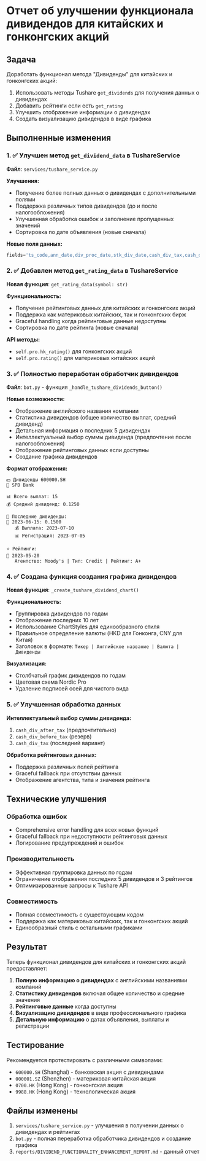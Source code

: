 # Отчет об улучшении функционала дивидендов для китайских и гонконгских акций

## Задача

Доработать функционал метода "Дивиденды" для китайских и гонконгских акций:
1. Использовать методы Tushare `get_dividends` для получения данных о дивидендах
2. Добавить рейтинги если есть `get_rating`
3. Улучшить отображение информации о дивидендах
4. Создать визуализацию дивидендов в виде графика

## Выполненные изменения

### 1. ✅ Улучшен метод `get_dividend_data` в TushareService

**Файл**: `services/tushare_service.py`

**Улучшения:**
- Получение более полных данных о дивидендах с дополнительными полями
- Поддержка различных типов дивидендов (до и после налогообложения)
- Улучшенная обработка ошибок и заполнение пропущенных значений
- Сортировка по дате объявления (новые сначала)

**Новые поля данных:**
```python
fields='ts_code,ann_date,div_proc_date,stk_div_date,cash_div_tax,cash_div_before_tax,stk_div,stk_bo_rate,stk_co_rate,cash_div_after_tax'
```

### 2. ✅ Добавлен метод `get_rating_data` в TushareService

**Новая функция**: `get_rating_data(symbol: str)`

**Функциональность:**
- Получение рейтинговых данных для китайских и гонконгских акций
- Поддержка как материковых китайских, так и гонконгских бирж
- Graceful handling когда рейтинговые данные недоступны
- Сортировка по дате рейтинга (новые сначала)

**API методы:**
- `self.pro.hk_rating()` для гонконгских акций
- `self.pro.rating()` для материковых китайских акций

### 3. ✅ Полностью переработан обработчик дивидендов

**Файл**: `bot.py` - функция `_handle_tushare_dividends_button()`

**Новые возможности:**
- Отображение английского названия компании
- Статистика дивидендов (общее количество выплат, средний дивиденд)
- Детальная информация о последних 5 дивидендах
- Интеллектуальный выбор суммы дивиденда (предпочтение после налогообложения)
- Отображение рейтинговых данных если доступны
- Создание графика дивидендов

**Формат отображения:**
```
💵 Дивиденды 600000.SH
🏢 SPD Bank

📊 Всего выплат: 15
💰 Средний дивиденд: 0.1250

📅 Последние дивиденды:
📅 2023-06-15: 0.1500
   💰 Выплата: 2023-07-10
   📊 Регистрация: 2023-07-05

⭐ Рейтинги:
📅 2023-05-20
   Агентство: Moody's | Тип: Credit | Рейтинг: A+
```

### 4. ✅ Создана функция создания графика дивидендов

**Новая функция**: `_create_tushare_dividend_chart()`

**Функциональность:**
- Группировка дивидендов по годам
- Отображение последних 10 лет
- Использование ChartStyles для единообразного стиля
- Правильное определение валюты (HKD для Гонконга, CNY для Китая)
- Заголовок в формате: `Тикер | Английское название | Валюта | Дивиденды`

**Визуализация:**
- Столбчатый график дивидендов по годам
- Цветовая схема Nordic Pro
- Удаление подписей осей для чистого вида

### 5. ✅ Улучшенная обработка данных

**Интеллектуальный выбор суммы дивиденда:**
1. `cash_div_after_tax` (предпочтительно)
2. `cash_div_before_tax` (резерв)
3. `cash_div_tax` (последний вариант)

**Обработка рейтинговых данных:**
- Поддержка различных полей рейтинга
- Graceful fallback при отсутствии данных
- Отображение агентства, типа и значения рейтинга

## Технические улучшения

### Обработка ошибок
- Comprehensive error handling для всех новых функций
- Graceful fallback при недоступности рейтинговых данных
- Логирование предупреждений и ошибок

### Производительность
- Эффективная группировка данных по годам
- Ограничение отображения последних 5 дивидендов и 3 рейтингов
- Оптимизированные запросы к Tushare API

### Совместимость
- Полная совместимость с существующим кодом
- Поддержка как материковых китайских, так и гонконгских акций
- Единообразный стиль с остальными графиками

## Результат

Теперь функционал дивидендов для китайских и гонконгских акций предоставляет:

1. **Полную информацию о дивидендах** с английскими названиями компаний
2. **Статистику дивидендов** включая общее количество и средние значения
3. **Рейтинговые данные** когда доступны
4. **Визуализацию дивидендов** в виде профессионального графика
5. **Детальную информацию** о датах объявления, выплаты и регистрации

## Тестирование

Рекомендуется протестировать с различными символами:
- `600000.SH` (Shanghai) - банковская акция с дивидендами
- `000001.SZ` (Shenzhen) - материковая китайская акция
- `0700.HK` (Hong Kong) - гонконгская акция
- `9988.HK` (Hong Kong) - технологическая акция

## Файлы изменены

1. `services/tushare_service.py` - улучшения в получении данных о дивидендах и рейтингах
2. `bot.py` - полная переработка обработчика дивидендов и создание графика
3. `reports/DIVIDEND_FUNCTIONALITY_ENHANCEMENT_REPORT.md` - данный отчет
